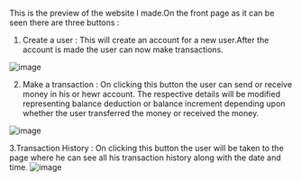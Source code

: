 This is the preview of the website I made.On the front page as it can be seen there are three buttons :

1. Create a user :
This will create an account for a new user.After the account is made the user can now make transactions.


![image](https://user-images.githubusercontent.com/99080306/212728807-035bbe7a-a6c3-49c4-b1bf-ddf349a4b3d3.png)



2. Make a transaction :
On clicking this button the user can send or receive money in his or hewr account. The respective details will be modified representing balance deduction or balance increment depending upon whether the user transferred the money or received the money. 

![image](https://user-images.githubusercontent.com/99080306/212729017-970bc020-f9c8-48e1-9580-4d147fb98a13.png)




3.Transaction History :
On clicking this button the user will be taken to the page where he can see all his transaction history along with the date and time.
![image](https://user-images.githubusercontent.com/99080306/212729100-68d5e9bb-2ab8-40fc-aef8-fa9a896c1ba5.png)


